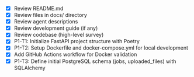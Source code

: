 - [x] Review README.md
- [x] Review files in docs/ directory
- [x] Review agent descriptions
- [x] Review development guide (if any)
- [x] Review codebase (high-level survey)
- [x] P1-T1: Initialize FastAPI project structure with Poetry
- [x] P1-T2: Setup Dockerfile and docker-compose.yml for local development
- [x] Add GitHub Actions workflow for Docker validation
- [x] P1-T3: Define initial PostgreSQL schema (jobs, uploaded_files) with SQLAlchemy
